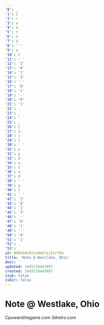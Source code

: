 ```yaml
---
'0': _
'1': C
'2': r
'3': e
'4': a
'5': t
'6': e
'7': d
'8': ' '
'9': a
'10': t
'11': ' '
'12': '2'
'13': '0'
'14': '1'
'15': '3'
'16': '-'
'17': '0'
'18': '1'
'19': '-'
'20': '0'
'21': '1'
'22': .
'23': _
'24': ' '
'25': _
'26': L
'27': a
'28': s
'29': t
'30': ' '
'31': u
'32': p
'33': d
'34': a
'35': t
'36': e
'37': d
'38': ' '
'39': a
'40': t
'41': ' '
'42': '2'
'43': '0'
'44': '1'
'45': '3'
'46': '-'
'47': '0'
'48': '1'
'49': '-'
'50': '0'
'51': '1'
'52': .
'53': _
id: 89do5dx97zu9eb7sj5xr7bb
title: 'Note @ Westlake, Ohio'
desc: ''
updated: 1645718443997
created: 1645718443997
stub: false
isDir: false
---
```


# Note @ Westlake, Ohio


Cpuwarsthegame.com
3dretro.com

